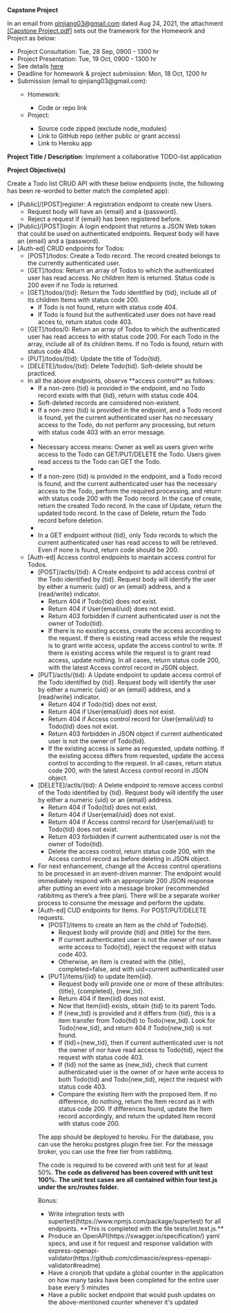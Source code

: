 **Capstone Project**

In an email from qinjiang03@gmail.com dated Aug 24, 2021, the attachment <a href="./Capstone Project.pdf">[Capstone Project.pdf]</a> 
sets out the framework for the Homework and Project as below:

<ul>
<li>Project Consultation: Tue, 28 Sep, 0900 - 1300 hr</li>
<li>Project Presentation: Tue, 19 Oct, 0900 - 1300 hr</li>
<li>See details <a href="https://docs.google.com/document/d/1HxLjVltFH4Imq2mjJn6eIwhB3158NwAo/edit">here</a></li>
<li>Deadline for homework & project submission: Mon, 18 Oct, 1200 hr</li>
<li>Submission (email to qinjiang03@gmail.com):</li>
    <ul><li>Homework:</li>
        <ul><li>Code or repo link</li></ul>
		<li>Project:</li>
        <ul><li>Source code zipped (exclude node_modules)</li>
		    <li>Link to GitHub repo (either public or grant access)</li>
		    <li>Link to Heroku app</li>
		</ul>
	</ul>
</ul>


**Project Title / Description**: Implement a collaborative TODO-list application

**Project Objective(s)**

Create a Todo list CRUD API with these below endpoints (note, the following has been re-worded to better match the completed app):
<ul>
<li>[Public]/[POST]register: A registration endpoint to create new Users.
    <ul>
	<li>Request body will have an {email} and a {password}.</li>
	<li>Reject a request if {email} has been registered before.</li>
	</ul>
</li>
<li>[Public]/[POST]login: A login endpoint that returns a JSON Web token that could be used on authenticated endpoints.  
    Request body will have an {email} and a {password}.</li>
<li>[Auth-ed] CRUD endpoints for Todos:
    <ul>
	<li>[POST]/todos: Create a Todo record.  The record created belongs to the currently authenticated user.</li>
	<li>[GET]/todos: Return an array of Todos to which the authenticated user has read access.  No children Item
        is returned.  Status code is 200 even if no Todo is returned.</li>
	<li>[GET]/todos/{tid}: Return the Todo identified by {tid}, include all of its children Items with status code 200.
	    <ul>
		<li>If Todo is not found, return with status code 404.</li>
		<li>If Todo is found but the authenticated user does not have read acces to, return status code 403.
		</ul>
	</li>
	<li>[GET]/todos/0: Return an array of Todos to which the authenticated user has read access to with status code 200. 
	    For each Todo in the array, include all of its children Items.  If no Todo is found, return with status code 404.</li>
    <li>[PUT]/todos/{tid}: Update the title of Todo{tid}.</li>
    <li>[DELETE]/todos/{tid}: Delete Todo{tid}. Soft-delete should be practiced.
	<li>In all the above endpoints, observe **access control** as follows:
	    <ul>
		<li>If a non-zero {tid} is provided in the endpoint, and no Todo record exists with that {tid}, return with status code 404.</li>
		<li>Soft-deleted records are considered non-existent.</li>
        <li>If a non-zero {tid} is provided in the endpoint, and a Todo record is found, yet the current authenticated user has no 
		    necessary access to the Todo, do not perform any processing, but return with status code 403 with an error message.<li>
        <li>Necessary access means: Owner as well as users given write access to the Todo can GET/PUT/DELETE the Todo.  Users given
            read access to the Todo can GET the Todo.<li>
        <li>If a non-zero {tid} is provided in the endpoint, and a Todo record is found, and the current authenticated user has the 
		    necessary access to the Todo, perform the required processing, and return with status code 200 with the Todo record.
			In the case of create, return the created Todo record.  In the case of Update, return the updated todo record.  In the
			case of Delete, return the Todo record before deletion.<li>
		<li>In a GET endpoint without {tid}, only Todo records to which the current authenticated user has read access to will be 
		    retrieved.  Even if none is found, return code should be 200.</li>
        </ul>
	</li>
</li>
<li>[Auth-ed] Access control endpoints to maintain access control for Todos.
    <ul>
	<li>[POST]/actls/{tid}: A Create endpoint to add access control of the Todo identified by {tid}.
        Request body will identify the user by either a numeric {uid} or an {email} address, and a {read/write} indicator.
        <ul>
        <li>Return 404 if Todo{tid} does not exist.</li>
        <li>Return 404 if User{email/uid} does not exist.</li>
        <li>Return 403 forbidden if current authenticated user is not the owner of Todo{tid}.</li>
        <li>If there is no existing access, create the access according to the request.  If there is existing read access while 
		    the request is to grant write access, update the access control to write.  If there is existing access while 
			the request is to grant read access, update nothing.  In all cases, return status code 200, with the latest
			Access control record in JSON object.</li>
        </ul>
    </li>
	<li>[PUT]/actls/{tid}: A Update endpoint to update access control of the Todo identified by {tid}.
        Request body will identify the user by either a numeric {uid} or an {email} address, and a {read/write} indicator.
        <ul>
        <li>Return 404 if Todo{tid} does not exist.</li>
        <li>Return 404 if User{email/uid} does not exist.</li>
        <li>Return 404 if Access control record for User{email/uid} to Todo{tid} does not exist.</li>
        <li>Return 403 forbidden in JSON object if current authenticated user is not the owner of Todo{tid}.</li>
        <li>If the existing access is same as requested, update nothing.  If the existing access differs from requested, 
            update the access control to according to the request.  In all cases, return status code 200, with the latest
			Access control record in JSON object.</li>
        </ul>
    </li>
	<li>[DELETE]/actls/{tid}: A Delete endpoint to remove access control of the Todo identified by {tid}.
        Request body will identify the user by either a numeric {uid} or an {email} address.
        <ul>
        <li>Return 404 if Todo{tid} does not exist.</li>
        <li>Return 404 if User{email/uid} does not exist.</li>
        <li>Return 404 if Access control record for User{email/uid} to Todo{tid} does not exist.</li>
        <li>Return 403 forbidden if current authenticated user is not the owner of Todo{tid}.</li>
        <li>Delete the access control, return status code 200, with the Access control record as before deleting in JSON object.</li>
        </ul>
    </li>
	<li>For next enhancement, change all the Access control operations to be processed in an event-driven manner: The endpoint would 
	    immediately respond with an appropriate 200 JSON response after putting an event into a message broker (recommended rabbitmq 
		as there’s a free plan).  There will be a separate worker process to consume the message and perform the update.</li>
<li>[Auth-ed] CUD endpoints for Items.  For POST/PUT/DELETE requests.
    <ul>
	<li>[POST]/items to create an Item as the child of Todo{tid}.
		<ul>
		<li>Request body will provide {tid} and {title} for the item.</li>
		<li>If current authenticated user is not the owner of nor have write access to Todo{tid}, reject the request with status 
		    code 403.</li>
		<li>Otherwise, an Item is created with the {title}, completed=false, and with uid=current authenticated user</li>
		</ul>
	</li>
    <li>[PUT]/items/{iid} to update Item{iid}.
		<ul>
		<li>Request body will provide one or more of these attributes: {title}, {completed}, {new_tid}.</li>
        <li>Return 404 if Item{iid} does not exist.</li>
        <li>Now that Item{iid} exists, obtain {tid} to its parent Todo.</li>
		<li>If {new_tid} is provided and it differs from {tid}, this is a item transfer from Todo{tid} to Todo{new_tid}.  Look for 
		    Todo{new_tid}, and return 404 if Todo{new_tid} is not found.</li>
		<li>If {tid}={new_tid}, then if current authenticated user is not the owner of nor have read access to Todo{tid}, reject 
		    the request with status code 403.</li>
		<li>If {tid} not the same as {new_tid}, check that current authenticated user is the owner of or have write access to both
		    Todo{tid} and Todo{new_tid}, reject the request with status code 403.</li>
		<li>Compare the existing Item with the proposed Item.  If no difference, do nothing, return the Item record as it with 
		    status code 200.  If differences found, update the Item record accordingly, and return the updated Item record with 
			status code 200.</li>
		</ul>
	</li>
</li>
</ul>
	
The app should be deployed to heroku. For the database, you can use the heroku postgres plugin free tier. For the message broker, 
you can use the free tier from rabbitmq.

The code is required to be covered with unit test for at least 50%.  **The code as delivered has been covered with unit test 100%.** 
**The unit test cases are all contained within four test.js under the src/routes folder.**


Bonus:
<ul>
<li>Write integration tests with supertest(https://www.npmjs.com/package/supertest) for all endpoints.  
**This is completed with the file tests/int.test.js.**</li>
<li>Produce an OpenAPI(https://swagger.io/specification/) yaml specs, and use it for request and response validation with 
    express-openapi-validator(https://github.com/cdimascio/express-openapi-validator#readme)</li>
<li>Have a cronjob that update a global counter in the application on how many tasks have been completed for the entire user 
    base every 5 minutes</li>
<li>Have a public socket endpoint that would push updates on the above-mentioned counter whenever it's updated</li>
</ul>
